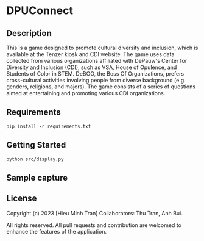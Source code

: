 # DPUConnect
## Description
This is a game designed to promote cultural diversity and inclusion, which is available at the Tenzer kiosk and CDI website. The game uses data collected from various organizations affiliated with DePauw's Center for Diversity and Inclusion (CDI), such as VSA, House of Opulence, and Students of Color in STEM. DeBOO, the Boss Of Organizations, prefers cross-cultural activities involving people from diverse background (e.g. genders, religions, and majors). The game consists of a series of questions aimed at entertaining and promoting various CDI organizations.

## Requirements
```python=
pip install -r requirements.txt
```

## Getting Started
```python=
python src/display.py
```

## Sample capture
<!-- ![alt text](https://github.com/[username]/[reponame]/blob/[branch]/image.jpg?raw=true) -->



## License
 
Copyright (c) 2023 [Hieu Minh Tran]
Collaborators: Thu Tran, Anh Bui.

All rights reserved. All pull requests and contribution are welcomed to enhance the 
features of the application.


